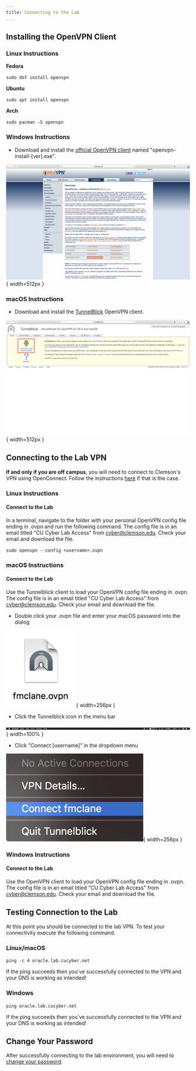 ```yaml
---
title: Connecting to the Lab
...
```


## Installing the OpenVPN Client


### Linux Instructions

**Fedora**

```
sudo dnf install openvpn
```

**Ubuntu**

```
sudo apt install openvpn
```

**Arch**

```
sudo pacman -S openvpn
```


### Windows Instructions

* Download and install the [official OpenVPN client](https://openvpn.net/index.php/open-source/downloads.html) named "openvpn-install-[ver].exe".

![](lab/openvpn-download.png){ width=512px }


### macOS Instructions

* Download and install the [TunnelBlick](https://tunnelblick.net/) OpenVPN client.

![](lab/tunnelblick-download.png){ width=512px }


## Connecting to the Lab VPN

**If and only if you are off campus**, you will need to connect to Clemson's VPN using OpenConnect. Follow the instructions [here](lab/connecting-clemson) if that is the case.


### Linux Instructions

#### Connect to the Lab

In a terminal, navigate to the folder with your personal OpenVPN config file ending in .ovpn and run the following command. The config file is in an email titled "CU Cyber Lab Access" from cyber@clemson.edu. Check your email and download the file.

```
sudo openvpn --config <username>.ovpn
```


### macOS Instructions

#### Connect to the Lab

Use the Tunnelblick client to load your OpenVPN config file ending in .ovpn. The config file is in an email titled "CU Cyber Lab Access" from cyber@clemson.edu. Check your email and download the file.

* Double click your .ovpn file and enter your macOS password into the dialog

![](lab/ovpn-click.png){ width=256px }

* Click the Tunnelblick icon in the menu bar

![](lab/tunnelblick.png){ width=100% }

* Click "Connect [username]" in the dropdown menu

![](lab/tunnelblick-username.png){ width=256px }


### Windows Instructions

#### Connect to the Lab

Use the OpenVPN client to load your OpenVPN config file ending in .ovpn. The config file is in an email titled "CU Cyber Lab Access" from cyber@clemson.edu. Check your email and download the file.


## Testing Connection to the Lab

At this point you should be connected to the lab VPN. To test your connectivity execute the following command.


### Linux/macOS

```
ping -c 4 oracle.lab.cucyber.net
```

If the ping succeeds then you've successfully connected to the VPN and your DNS is working as intended!


### Windows

```
ping oracle.lab.cucyber.net
```

If the ping succeeds then you've successfully connected to the VPN and your DNS is working as intended!


## Change Your Password

After successfully connecting to the lab environment, you will need to [change your password](lab/changing-password).
